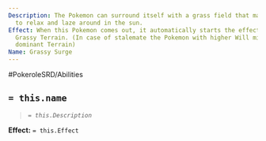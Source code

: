 ```yaml
---
Description: The Pokemon can surround itself with a grass field that makes it easy
  to relax and laze around in the sun.
Effect: When this Pokemon comes out, it automatically starts the effects of the Move
  Grassy Terrain. (In case of stalemate the Pokemon with higher Will might keep the
  dominant Terrain)
Name: Grassy Surge
---
```


#PokeroleSRD/Abilities

## `= this.name`

> *`= this.Description`*

**Effect:** `= this.Effect`

